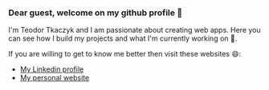 ### Dear guest, welcome on my github profile 👋
<p>I'm Teodor Tkaczyk and I am passionate about creating web apps. Here you can see how I build my projects and what I'm currently working on 🌱.</p>
<p>If you are willing to get to know me better then visit these websites 😄:</p>
<ul>
  <li><a href='https://www.linkedin.com/in/teodor-tkaczyk-bba5871ab/'>My Linkedin profile</a></li>
  <li><a href='https://www.teodor-tkaczyk.com/'>My personal website</a></li>
</ul>
